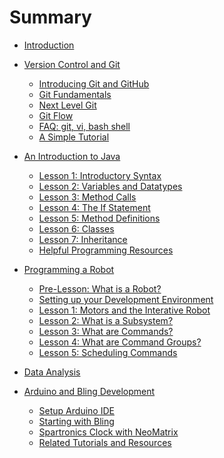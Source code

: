 <!-- DO NOT DELETE THIS FILE! GitBook will not correctly build the docs unless this file exists! -->

# Summary

* [Introduction](README.md)

* [Version Control and Git](git_introduction/README.md)
  * [Introducing Git and GitHub](git_introduction/git_about.md)
  * [Git Fundamentals](git_introduction/git_fundamentals.md)
  * [Next Level Git](git_introduction/git_advanced.md)
  * [Git Flow](git_introduction/git_flow.md)
  * [FAQ: git, vi, bash shell](git_introduction/git_faq.md)
  * [A Simple Tutorial](git_introduction/tutorial.md)

* [An Introduction to Java](java_programming/README.md)
  * [Lesson 1: Introductory Syntax](java_programming/1_syntax.md)
  * [Lesson 2: Variables and Datatypes](java_programming/2_variables_datatypes.md)
  * [Lesson 3: Method Calls](java_programming/3_method_calls.md)
  * [Lesson 4: The If Statement](java_programming/4_if_statement.md)
  * [Lesson 5: Method Definitions](java_programming/5_method_definitions.md)
  * [Lesson 6: Classes](java_programming/6_classes_and_objects.md)
  * [Lesson 7: Inheritance](java_programming/7_inheritance.md)
  * [Helpful Programming Resources](java_programming/resources.md)

* [Programming a Robot](robot_programming/README.md)
  * [Pre-Lesson: What is a Robot?](robot_programming/robot_code.md)
  * [Setting up your Development Environment](robot_programming/environment_setup.md)
  * [Lesson 1: Motors and the Interative Robot](robot_programming/1_motors.md)
  * [Lesson 2: What is a Subsystem?](robot_programming/2_subsystems.md)
  * [Lesson 3: What are Commands?](robot_programming/3_commands.md)
  * [Lesson 4: What are Command Groups?](robot_programming/4_command_groups.md)
  * [Lesson 5: Scheduling Commands](robot_programming/5_scheduling.md)
  <!-- * [Lesson 6: Sensor Feedback](robot_programming/6_feedback.md) -->
  <!-- * [Lesson 7: A Return to the Interactive Robot](robot_programming/7_actuators.md) -->

<!-- * [Path Planning and Autonomous](path_planning_and_autonomous/README.md) -->

<!-- * [Vision](vision/README.md) -->

* [Data Analysis](data_analysis/README.md)

* [Arduino and Bling Development](arduino_bling/README.md)
  * [Setup Arduino IDE](arduino_bling/toolkit.md)
  * [Starting with Bling](arduino_bling/bling.md)
  * [Spartronics Clock with NeoMatrix](arduino_bling/clock-neomatrix.md)
  * [Related Tutorials and Resources](arduino_bling/resources.md)
  <!-- * [Micropython and Arduino](arduino_bling/micropython.md) -->
